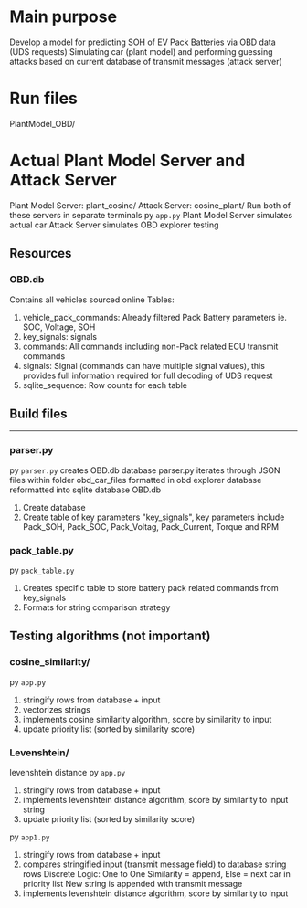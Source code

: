 # Main purpose
Develop a model for predicting SOH of EV Pack Batteries via OBD data (UDS requests)
Simulating car (plant model) and performing guessing attacks based on current database of transmit messages (attack server) 

# Run files
PlantModel_OBD/

# Actual Plant Model Server and Attack Server
Plant Model Server: plant_cosine/
Attack Server: cosine_plant/ 
Run both of these servers in separate terminals
py `app.py` 
Plant Model Server simulates actual car
Attack Server simulates OBD explorer testing



## Resources
### OBD.db
Contains all vehicles sourced online 
Tables:
1) vehicle_pack_commands: Already filtered Pack Battery parameters ie. SOC, Voltage, SOH
2) key_signals: signals
3) commands: All commands including non-Pack related ECU transmit commands
4) signals: Signal (commands can have multiple signal values), this provides full information required for full decoding of UDS request
5) sqlite_sequence: Row counts for each table

## Build files
---
### parser.py
py `parser.py` creates OBD.db database
parser.py iterates through JSON files within folder obd_car_files 
formatted in obd explorer database reformatted into sqlite database OBD.db

1) Create database
2) Create table of key parameters "key_signals", key parameters include 
    Pack_SOH, Pack_SOC, Pack_Voltag, Pack_Current, Torque and RPM

### pack_table.py
py `pack_table.py`
1) Creates specific table to store battery pack related commands from key_signals
2) Formats for string comparison strategy


## Testing algorithms (not important)
### cosine_similarity/
py `app.py` 
1) stringify rows from database + input 
2) vectorizes strings
3) implements cosine similarity algorithm, score by similarity to input 
4) update priority list (sorted by similarity score)

### Levenshtein/
levenshtein distance 
py `app.py`
1) stringify rows from database + input 
2) implements levenshtein distance algorithm, score by similarity to input string
3) update priority list (sorted by similarity score)

py `app1.py`
1) stringify rows from database + input 
2) compares stringified input (transmit message field) to database string rows
    Discrete Logic: One to One Similarity = append, Else = next car in priority list
    New string is appended with transmit message
3) implements levenshtein distance algorithm, score by similarity to input 
